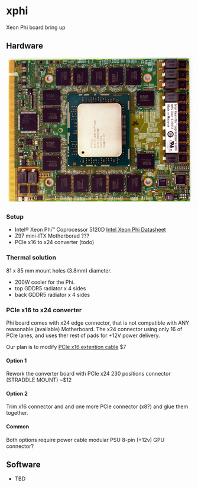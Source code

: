 # xphi
Xeon Phi board bring up

## Hardware

![PCB Top](img/5120d_top.jpg)
### Setup
 - Intel® Xeon Phi™ Coprocessor 5120D [Intel Xeon Phi Datasheet](http://www.intel.com/content/dam/www/public/us/en/documents/datasheets/xeon-phi-coprocessor-datasheet.pdf)
 - Z97 mini-ITX Motherborad ???
 - PCIe x16 to x24 converter (todo)

### Thermal solution
81 x 85 mm mount holes (3.8mm) diameter.

 - 200W cooler for the Phi.
 - top GDDR5 radiator x 4 sides
 - back GDDR5 radiator x 4 sides

### PCIe x16 to x24 converter

Phi board comes with x24 edge connector, that is not compatible with ANY reasonable (available) Motherboard.
The x24 connector using only 16 of PCIe lanes, and uses ther rest of pads for +12V power delivery.

Our plan is to modify [PCIe x16 extention cable](http://amzn.com/B00D79EV0G) $7

#### Option 1
Rework the converter board with PCIe x24 230 positions connector (STRADDLE MOUNT) ~$12

#### Option 2
Trim x16 connector and and one more PCIe connector (x8?) and glue them together.
 
#### Common
Both options require power cable modular PSU 8-pin (+12v) GPU connector?

## Software
 - TBD

